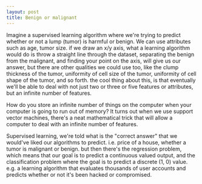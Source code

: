 ```yaml
---
layout: post
title: Benign or malignant
---
```


Imagine a supervised learning algorithm where we're trying to predict whether
or not a lump (tumor) is harmful or benign. We can use attributes such as age,
tumor size. if we draw an x/y axis, what a learning algorithm would do is throw
a straight line through the dataset, separating the benign from the malignant,
and finding your point on the axis, will give us our answer, but there are other qualities
we could use too, like the clump thickness of the tumor, uniformity of cell size of the tumor, uniformity of cell shape of the tumor, and so forth.
the cool thing about this, is that eventually we'll be able to deal with not just two or three or five features or attributes, but
an infinite number of features.

How do you store an infinite number of things on the computer when your computer is going to run out of memory? It turns out when we use support vector machines, there's a
neat mathematical trick that will allow a computer to deal with an infinite number of features.

Supervised learning, we're told what is the "correct answer" that we would've liked our algorithms to predict. i.e. price of a house, whether a tumor is malignant or benign. but then there's
the regression problem, which means that our goal is to predict a continuous valued output, and the classification problem where the goal is to predict a discrete (1, 0) value. e.g. a learning algorithm that evaluates thousands of user accounts and predicts whether or not it's been hacked or compromised.
